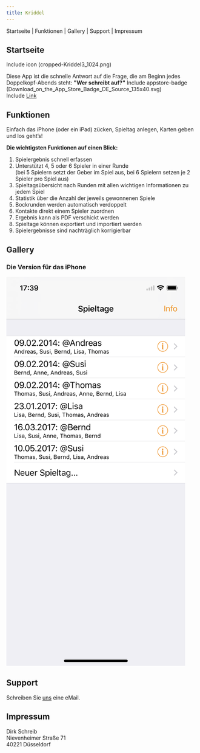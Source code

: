 ```yaml
---
title: Kriddel
---
```


Startseite | Funktionen | Gallery |  Support |  Impressum

## Startseite

 Include icon (cropped-Kriddel3_1024.png)<br/>

 Diese App ist die schnelle Antwort auf die Frage, die am Beginn jedes Doppelkopf-Abends steht:
 **"Wer schreibt auf?"**
 Include appstore-badge (Download_on_the_App_Store_Badge_DE_Source_135x40.svg)<br/>
 Include [Link](https://itunes.apple.com/de/app/kriddel/id595693827)

## Funktionen

Einfach das iPhone (oder ein iPad) zücken, Spieltag anlegen, Karten geben und los geht’s!

**Die wichtigsten Funktionen auf einen Blick:**

1. Spielergebnis schnell erfassen
1. Unterstützt 4, 5 oder 6 Spieler in einer Runde<br/>
   (bei 5 Spielern setzt der Geber im Spiel aus, bei 6 Spielern setzen je 2 Spieler pro Spiel aus)
1. Spieltagsübersicht nach Runden mit allen wichtigen Informationen zu jedem Spiel
1. Statistik über die Anzahl der jeweils gewonnenen Spiele
1. Bockrunden werden automatisch verdoppelt
1. Kontakte direkt einem Spieler zuordnen
1. Ergebnis kann als PDF verschickt werden
1. Spieltage können exportiert und importiert werden
1. Spielergebnisse sind nachträglich korrigierbar

## Gallery

### Die Version für das iPhone

![Spieltage](assets/kriddel3/iPhone/Simulator%20Screen%20Shot%20-%20iPhone%20X%20-%20Spieltage.png)

## Support

Schreiben Sie [uns](mailto:support@kriddel.de) eine eMail.

## Impressum

Dirk Schreib<br/>
Nievenheimer Straße 71<br/>
40221 Düsseldorf

